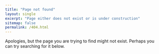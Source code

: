 ```yaml
---
title: "Page not found"
layout: single
excerpt: "Page either does not exist or is under construction"
sitemap: false
permalink: /404.html
---
```


Apologies, but the page you are trying to find might not exist. Perhaps you can try searching for it below.

<script type="text/javascript">
  var GOOG_FIXURL_LANG = 'en';
  var GOOG_FIXURL_SITE = '{{ site.url }}'
</script>
<script type="text/javascript"
  src="//linkhelp.clients.google.com/tbproxy/lh/wm/fixurl.js">
</script>
